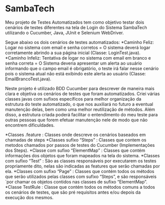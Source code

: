 # SambaTech

Meu projeto de Testes Automatizados tem como objetivo testar dois cenários de testes diferentes na tela de Login do Sistema SambaTech utilizando o Cucumber, Java, JUnit e Selenium WebDriver. 

Segue abaixo os dois cenários de testes automatizados:
*Caminho Feliz: Logar no sistema com email e senha corretos = O sistema deverá logar corretamente abrindo a sua página inicial (Classe: LoginTest.java).
*Caminho Infeliz: Tentativa de logar no sistema com email em branco e senha correta = O Sistema deveria apresentar um alerta ao usuário informando que o campo email é obrigatório, o teste irá falar nesse cenário pois o sistema atual não está exibindo este alerta ao usuário (Classe: EmailBrancoTest.java).

Neste projeto é utilizado BDD Cucumber para descrever de maneira mais clara e objetiva os cenários de testes que foram automatizados. Criei várias classes javas com sufixos específicos para melhor organização da estrutura do teste automatizado, o que nos auxiliará no futuro a eventual manutenção delas, bem como uma melhor reutilização de métodos. Além disso, a estrutura criada poderá facilitar o entendimento do meu teste para outras pessoas que forem efetuar manutenção nele de modo que não encontrem dificuldades.

*Classes .feature : Classes onde descreve os cenários baseados em chamadas de steps
*Classes sufixo “Steps” : Classes que contem os metodos chamados por passos de testes do Cucumber (Implementações dos Steps).
*Classe com sufixo “ElementMap” : Classes que contém informações dos objetos que foram mapeados na tela do sistema.
*Classes com sufixo “Test” : São as classes responsáveis por executarem os testes propriamente dito, nelas são indicadas as features que serão chamadas por ela.
*Classes com sufixo “Page” : Classes que contém todos os métodos que serão utilizados pelas classes com sufixo “Steps”, e são responsáveis ´por chamar os objetos contidos nas classes de sufixo “ElementMap”.
*Classe TestRule : Classe que contém todos os métodos comuns a todos os cenários de testes, que são pré requisitos antes e/ou depois da execução dos mesmos.

